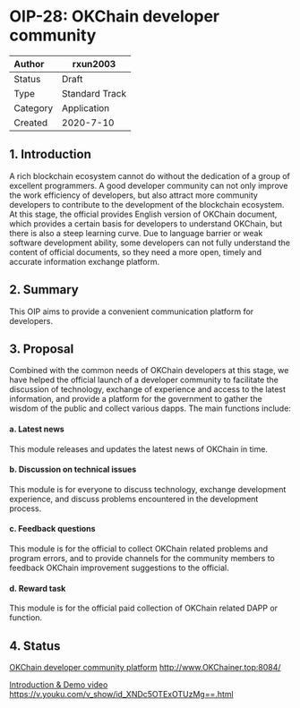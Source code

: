 # OIP-28: OKChain developer community

| Author   | rxun2003 |
| :------- | ------------------------ |
| Status   | Draft                    |
| Type     | Standard Track           |
| Category | Application              |
| Created  | 2020-7-10                |

## 1. Introduction

A rich blockchain ecosystem cannot do without the dedication of a group of excellent programmers. A good developer community can not only improve the work efficiency of developers, but also attract more community developers to contribute to the development of the blockchain ecosystem. At this stage, the official provides English version of OKChain document, which provides a certain basis for developers to understand OKChain, but there is also a steep learning curve. Due to language barrier or weak software development ability, some developers can not fully understand the content of official documents, so they need a more open, timely and accurate information exchange platform.

## 2. Summary

This OIP aims to provide a convenient communication platform for developers.

## 3. Proposal

Combined with the common needs of OKChain developers at this stage, we have helped the official launch of a developer community to facilitate the discussion of technology, exchange of experience and access to the latest information, and provide a platform for the government to gather the wisdom of the public and collect various dapps. The main functions include:

#### a. Latest news

This module releases and updates the latest news of OKChain in time.

#### b. Discussion on technical issues

This module is for everyone to discuss technology, exchange development experience, and discuss problems encountered in the development process.

#### c. Feedback questions

This module is for the official to collect OKChain related problems and program errors, and to provide channels for the community members to feedback OKChain improvement suggestions to the official.

#### d. Reward task

This module is for the official paid collection of OKChain related DAPP or function.

## 4. Status

[OKChain developer community platform](http://www.OKChainer.top:8084/) http://www.OKChainer.top:8084/

[Introduction & Demo video](https://v.youku.com/v_show/id_XNDc5OTExOTUzMg==.html) https://v.youku.com/v_show/id_XNDc5OTExOTUzMg==.html



